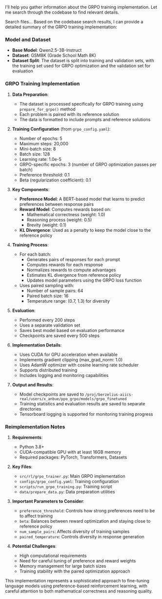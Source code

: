 I'll help you gather information about the GRPO training implementation. Let me search through the codebase to find relevant details.


Search files...
Based on the codebase search results, I can provide a detailed summary of the GRPO training implementation:

### Model and Dataset
- **Base Model**: Qwen2.5-3B-Instruct
- **Dataset**: GSM8K (Grade School Math 8K)
- **Dataset Split**: The dataset is split into training and validation sets, with the training set used for GRPO optimization and the validation set for evaluation

### GRPO Training Implementation

1. **Data Preparation**:
   - The dataset is processed specifically for GRPO training using `prepare_for_grpo()` method
   - Each problem is paired with its reference solution
   - The data is formatted to include prompts and reference solutions

2. **Training Configuration** (from `grpo_config.yaml`):
   - Number of epochs: 5
   - Maximum steps: 20,000
   - Mini-batch size: 8
   - Batch size: 128
   - Learning rate: 1.0e-5
   - GRPO-specific epochs: 3 (number of GRPO optimization passes per batch)
   - Preference threshold: 0.1
   - Beta (regularization coefficient): 0.1

3. **Key Components**:
   - **Preference Model**: A BERT-based model that learns to predict preferences between response pairs
   - **Reward Model**: Computes rewards based on:
     - Mathematical correctness (weight: 1.0)
     - Reasoning process (weight: 0.5)
     - Brevity (weight: 0.1)
   - **KL Divergence**: Used as a penalty to keep the model close to the reference policy

4. **Training Process**:
   - For each batch:
     - Generates pairs of responses for each prompt
     - Computes rewards for each response
     - Normalizes rewards to compute advantages
     - Estimates KL divergence from reference policy
     - Updates model parameters using the GRPO loss function
   - Uses paired sampling with:
     - Number of sample pairs: 64
     - Paired batch size: 16
     - Temperature range: (0.7, 1.3) for diversity

5. **Evaluation**:
   - Performed every 200 steps
   - Uses a separate validation set
   - Saves best model based on evaluation performance
   - Checkpoints are saved every 500 steps

6. **Implementation Details**:
   - Uses CUDA for GPU acceleration when available
   - Implements gradient clipping (max_grad_norm: 1.0)
   - Uses AdamW optimizer with cosine learning rate scheduler
   - Supports distributed training
   - Includes logging and monitoring capabilities

7. **Output and Results**:
   - Model checkpoints are saved to `/proj/berzelius-aiics-real/users/x_anbue/ppo_grpo/models/grpo_finetuned`
   - Training statistics and evaluation results are saved to separate directories
   - Tensorboard logging is supported for monitoring training progress

### Reimplementation Notes
1. **Requirements**:
   - Python 3.8+
   - CUDA-compatible GPU with at least 16GB memory
   - Required packages: PyTorch, Transformers, Datasets

2. **Key Files**:
   - `src/rl/grpo_trainer.py`: Main GRPO implementation
   - `configs/grpo_config.yaml`: Training configuration
   - `scripts/run_grpo_training.py`: Training script
   - `data/prepare_data.py`: Data preparation utilities

3. **Important Parameters to Consider**:
   - `preference_threshold`: Controls how strong preferences need to be to affect training
   - `beta`: Balances between reward optimization and staying close to reference policy
   - `num_sample_pairs`: Affects diversity of training samples
   - `paired_temperature`: Controls diversity in response generation

4. **Potential Challenges**:
   - High computational requirements
   - Need for careful tuning of preference and reward weights
   - Memory management for large batch sizes
   - Training stability with the paired optimization approach

This implementation represents a sophisticated approach to fine-tuning language models using preference-based reinforcement learning, with careful attention to both mathematical correctness and reasoning quality.
